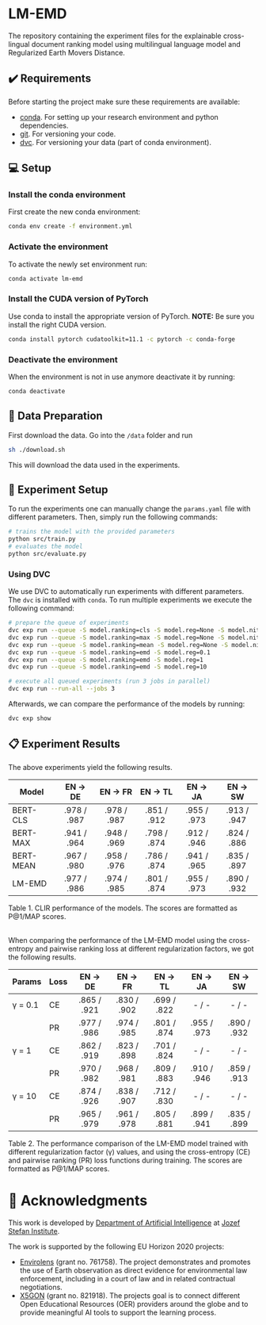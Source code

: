 # LM-EMD
The repository containing the experiment files for the explainable
cross-lingual document ranking model using multilingual language model
and Regularized Earth Movers Distance.


## ✔️ Requirements
Before starting the project make sure these requirements are available:
- [conda][conda]. For setting up your research environment and python dependencies.
- [git][git]. For versioning your code.
- [dvc][dvc]. For versioning your data (part of conda environment).

## 💻 Setup

### Install the conda environment

First create the new conda environment:

```bash
conda env create -f environment.yml
```

### Activate the environment

To activate the newly set environment run:

```bash
conda activate lm-emd
```

### Install the CUDA version of PyTorch

Use conda to install the appropriate version of PyTorch. **NOTE:** Be
sure you install the right CUDA version.

```bash
conda install pytorch cudatoolkit=11.1 -c pytorch -c conda-forge
```

### Deactivate the environment

When the environment is not in use anymore deactivate it by running:

```bash
conda deactivate
```

## 💾 Data Preparation

First download the data. Go into the `/data` folder and run

```bash
sh ./download.sh
```

This will download the data used in the experiments.

## 🥼 Experiment Setup

To run the experiments one can manually change the `params.yaml` file with
different parameters. Then, simply run the following commands:

```bash
# trains the model with the provided parameters
python src/train.py
# evaluates the model
python src/evaluate.py
```

### Using DVC

We use DVC to automatically run experiments with different parameters. The `dvc`
is installed with `conda`. To run multiple experiments we execute the following
command:

```bash
# prepare the queue of experiments
dvc exp run --queue -S model.ranking=cls -S model.reg=None -S model.nit=None
dvc exp run --queue -S model.ranking=max -S model.reg=None -S model.nit=None
dvc exp run --queue -S model.ranking=mean -S model.reg=None -S model.nit=None
dvc exp run --queue -S model.ranking=emd -S model.reg=0.1
dvc exp run --queue -S model.ranking=emd -S model.reg=1
dvc exp run --queue -S model.ranking=emd -S model.reg=10

# execute all queued experiments (run 3 jobs in parallel)
dvc exp run --run-all --jobs 3
```

Afterwards, we can compare the performance of the models by running:

```bash
dvc exp show
```

## 📋 Experiment Results

The above experiments yield the following results.

| Model 	   | EN → DE     | EN → FR     | EN → TL     | EN → JA     | EN → SW     |
|-----------|:-----------:|:-----------:|:-----------:|:-----------:|:-----------:|
| BERT-CLS  | .978 / .987 | .978 / .987 | .851 / .912 | .955 / .973 | .913 / .947 |
| BERT-MAX  | .941 / .964 | .948 / .969 | .798 / .874 | .912 / .946 | .824 / .886 |
| BERT-MEAN | .967 / .980 | .958 / .976 | .786 / .874 | .941 / .965 | .835 / .897 |
| LM-EMD   	| .977 / .986 | .974 / .985 | .801 / .874 | .955 / .973 | .890 / .932 |
<caption>
Table 1. CLIR performance of the models. The scores are formatted as P@1/MAP scores.
</caption>

<br/>
<br/>


When comparing the performance of the LM-EMD model using the cross-entropy and pairwise ranking loss at different
regularization factors, we got the following results.

| Params  | Loss   | EN → DE     | EN → FR     | EN → TL     | EN → JA     | EN → SW     |
|---------|--------|:-----------:|:-----------:|:-----------:|:-----------:|:-----------:|
| γ = 0.1 | CE     | .865 / .921 | .830 / .902 | .699 / .822 | -    /  -   | -    / -    |
|         | PR     | .977 / .986 | .974 / .985 | .801 / .874 | .955 / .973 | .890 / .932 |
| γ = 1   | CE     | .862 / .919 | .823 / .898 | .701 / .824 | -    / -    | -    / -    |
|         | PR     | .970 / .982 | .968 / .981 | .809 / .883 | .910 / .946 | .859 / .913 |
| γ = 10  | CE     | .874 / .926 | .838 / .907 | .712 / .830 | -    / -    | -    / -    |
|         | PR     | .965 / .979 | .961 / .978 | .805 / .881 | .899 / .941 | .835 / .899 |
<caption>
Table 2. The performance comparison of the LM-EMD model trained with different regularization
factor (γ) values, and using the cross-entropy (CE) and pairwise ranking (PR) loss functions
during training. The scores are formatted as P@1/MAP scores.
</caption>




# 🏬 Acknowledgments
This work is developed by [Department of Artificial Intelligence][ailab] at [Jozef Stefan Institute][ijs].

The work is supported by the following EU Horizon 2020 projects:
- [Envirolens][elens] (grant no. 761758). The project demonstrates and promotes the use of Earth observation as direct evidence for environmental law enforcement,
including in a court of law and in related contractual negotiations.
- [X5GON][x5gon] (grant no. 821918). The projects goal is to connect different Open Educational Resources (OER) providers around the globe and to provide meaningful
 AI tools to support the learning process.









[git]: https://git-scm.com/
[dvc]: https://dvc.org/
[conda]: https://docs.conda.io/en/latest/

[ailab]: http://ailab.ijs.si/
[ijs]: https://www.ijs.si/
[elens]: https://envirolens.eu/
[x5gon]: https://www.x5gon.org/
